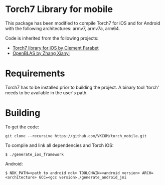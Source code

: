 Torch7 Library for mobile
=========================

This package has been modified to compile Torch7 for iOS and for Android with the following architectures: armv7, armv7a, arm64.

Code is inherited from the following projects:
* [Torch7 library for iOS by Clement Farabet](https://github.com/clementfarabet/torch-ios)
* [OpenBLAS by Zhang Xianyi](https://github.com/xianyi/OpenBLAS)

Requirements
============

Torch7 has to be installed prior to building the project. A binary tool 'torch' needs to be available in the user's path.

Building
========
To get the code:

    git clone --recursive https://github.com/VKCOM/torch_mobile.git

To compile and link all dependencies and Torch
iOS:

    $ ./generate_ios_framework

Android:

    $ NDK_PATH=<path to android ndk> TOOLCHAIN=<android version> ARCH=<architecture> GCC=<gcc version>./generate_android_jni
